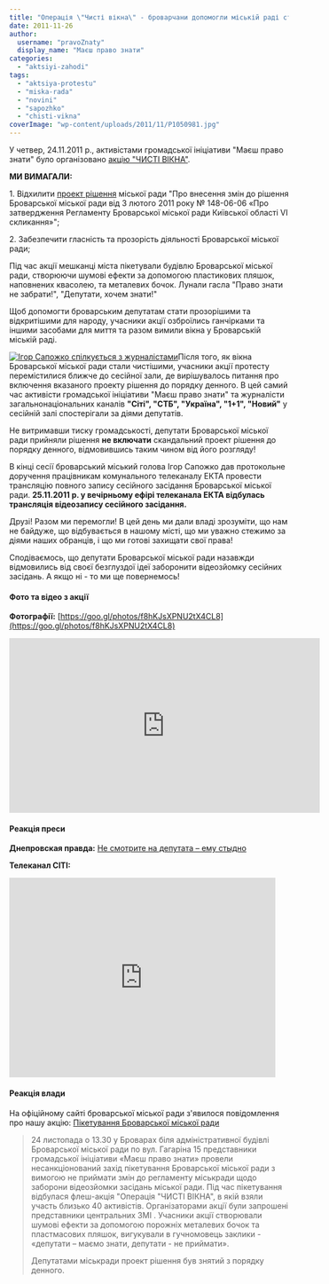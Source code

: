 ```yaml
---
title: "Операція \"Чисті вікна\" - броварчани допомогли міській раді стати прозорішою"
date: 2011-11-26
author: 
  username: "pravoZnaty"
  display_name: "Маєш право знати"
categories: 
  - "aktsiyi-zahodi"
tags: 
  - "aktsiya-protestu"
  - "miska-rada"
  - "novini"
  - "sapozhko"
  - "chisti-vikna"
coverImage: "wp-content/uploads/2011/11/P1050981.jpg"
---
```


У четвер, 24.11.2011 р., активістами громадської ініціативи "Маєш право знати" було організовано [акцію "ЧИСТІ ВІКНА"](https://mpz.brovary.org/novini/operacia-chisti-vikna-pres-anons/ "Операція “Чисті вікна”").

**МИ ВИМАГАЛИ:**

1\. Відхилити [проект рішення](http://www.pravo-znaty.org.ua/novini/brovarskamiskaradauzakonuezaboronuvideozjomki-proektrisenna "Проект рішення про заборону відеозйомки") міської ради "Про внесення змін до рішення Броварської міської ради від 3 лютого 2011 року № 148-06-06 «Про затвердження Регламенту Броварської міської ради Київської області VI скликання»";<!--more-->

2\. Забезпечити гласність та прозорість діяльності Броварської міської ради;

Під час акції мешканці міста пікетували будівлю Броварської міської ради, створюючи шумові ефекти за допомогою пластикових пляшок, наповнених квасолею, та металевих бочок. Лунали гасла "Право знати не забрати!", "Депутати, хочем знати!"

Щоб допомогти броварським депутатам стати прозорішими та відкритішими для народу, учасники акції озброїлись ганчірками та іншими засобами для миття та разом вимили вікна у Броварській міській раді.

[![](https://mpz.brovary.org/wp-content/uploads/2011/11/Ігор-Сапожко-спілкується-з-журналістами.jpg "Ігор Сапожко спілкується з журналістами")](https://mpz.brovary.org/wp-content/uploads/2011/11/Ігор-Сапожко-спілкується-з-журналістами.jpg)Після того, як вікна Броварської міської ради стали чистішими, учасники акції протесту перемістилися ближче до сесійної зали, де вирішувалось питання про включення вказаного проекту рішення до порядку денного. В цей самий час активісти громадської ініціативи "Маєш право знати" та журналісти загальнонаціональних каналів **"Сіті", "СТБ", "Україна", "1+1", "Новий"** у сесійній залі спостерігали за діями депутатів.

Не витримавши тиску громадськості, депутати Броварської міської ради прийняли рішення **не включати** скандальний проект рішення до порядку денного, відмовившись таким чином від його розгляду!

В кінці сесії броварський міський голова Ігор Сапожко дав протокольне доручення працівникам комунального телеканалу ЕКТА провести трансляцію повного запису сесійного засідання Броварської міської ради. **25.11.2011 р. у вечірньому ефірі телеканала ЕКТА відбулась трансляція відеозапису сесійного засідання.**

Друзі! Разом ми перемогли! В цей день ми дали владі зрозуміти, що нам не байдуже, що відбувається в нашому місті, що ми уважно стежимо за діями наших обранців, і що ми готові захищати свої права!

Сподіваємось, що депутати Броварської міської ради назавжди відмовились від своєї безглуздої ідеї заборонити відеозйомку сесійних засідань. А якщо ні - то ми ще повернемось!

#### Фото та відео з акції

**Фотографії:** [https://goo.gl/photos/f8hKJsXPNU2tX4CL8](https://goo.gl/photos/f8hKJsXPNU2tX4CL8)  

<iframe src="http://www.youtube.com/embed/9NZ3NR8nWic" width="560" height="315" frameborder="0" allowfullscreen="allowfullscreen"></iframe>

#### Реакція преси

**Днепровская правда:** [Не смотрите на депутата – ему стыдно](http://dpravda.org/ne-smotrite-na-deputata-emu-stydno/ "Заборона відеозйомки")

**Телеканал СІТІ:**

<iframe src="http://www.youtube.com/embed/p4FEVcRCo5Y" width="480" height="360" frameborder="0" allowfullscreen="allowfullscreen"></iframe>

#### Реакція влади

На офіційному сайті броварської міської ради з'явилося повідомлення про нашу акцію: [Пікетування Броварської міської ради](http://www.slideshare.net/sergIlliukhin/c-11064326 "Пікетування Броварської міської ради")

> 24 листопада о 13.30 у Броварах біля адміністративної будівлі Броварської міської ради по вул. Гагаріна 15 представники громадської ініціативи «Маєш право знати» провели несанкціонований захід пікетування Броварської міської ради з вимогою не приймати змін до регламенту міськради щодо заборони відеозйомки засідань міської ради. Під час пікетування відбулася флеш-акція "Операція "ЧИСТІ ВІКНА", в якій взяли участь близько 40 активістів. Організаторами акції були запрошені представники центральних ЗМІ . Учасники акції створювали шумові ефекти за допомогою порожніх металевих бочок та пластмасових пляшок, вигукували в гучномовець заклики - «депутати – маємо знати, депутати - не приймати».
> 
> Депутатами міськради проект рішення був знятий з порядку денного.
